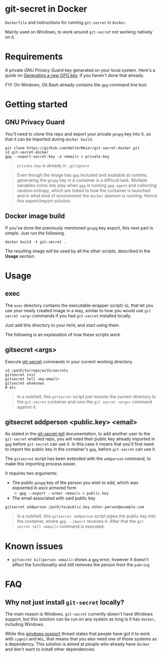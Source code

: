 # git-secret in Docker

`Dockerfile` and instructions for running `git-secret` in `docker`.

Mainly used on Windows, to work around `git-secret` not working natively on it.

# Requirements

A private _GNU Privacy Guard_ key generated on your local system. 
Here's a guide on [Generating a new GPG key](https://help.github.com/articles/generating-a-new-gpg-key/),
if you haven't done that already.

_FYI:_ On Windows, Git Bash already contains the `gpg` command line tool.

# Getting started

## GNU Privacy Guard

You'll need to clone this repo and export your private `gnupg` key into it,
so that it can be imported during `docker build`.

```shell
git clone https://github.com/WalterMeier/git-secret-docker.git
cd git-secret-docker
gpg --export-secret-key -a <email> > private.key
```

> `private.key` is already in `.gitignore`

> Even though the image has `gpg` included and available at runtime,
generating the `gnupg` key in a container is a difficult task.
Multiple variables come into play when
`gpg` is running `gpg-agent` and collecting random entropy,
which are linked to how the container is launched
and in what kind of environment the `docker` daemon is running.
Hence this export/import solution.

## Docker image build

If you've done the previously mentioned `gnupg` key export,
this next part is simple.
Just run the following.

```shell
docker build -t git-secret .
```

The resulting image will be used by all the other scripts, described in the **Usage** section.

# Usage

## exec

The `exec` directory contains the executable wrapper script(-s),
that let you use your newly created image in a way, similar to
how you would use `git secret <arg>` commands
if you had `git-secret` installed locally.

Just add this directory to your `PATH`, and start using them.

The following is an explanation of how these scripts work.

## gitsecret &lt;args&gt;

Execute [git-secret](http://git-secret.io/) commands in your current working directory.
```
cd /path/to/repo/with/secrets
gitsecret init
gitsecret tell <my-email>
gitsecret whoknows
# etc
```
> In a nutshell, this `gitsecret` script just mounts the current directory
to the `git-secret` container and runs the `git secret <args>` command
against it.

## gitsecret addperson &lt;public.key&gt; &lt;email&gt;

As stated in the [git-secret-tell](http://git-secret.io/git-secret-tell) documentation,
to add another user to the `git-secret` enabled repo, you will need
their public key already imported in `gpg` before `git-secret` can use it.
In this case it means that you'll first need to import the public key in the
container's `gpg`, before `git-secret` can use it.

The `gitsecret` script has been extended with the `addperson` command,
to make this importing process easier.

It requires two arguments:
* The public `gnupg` key of the person you wish to add,
which was expoerted in ascii armored form
    * `gpg --export --armor <email> > public.key`
* The email associated with said public key

```shell
gitsecret addperson /path/to/public.key other.person@example.com
```
> In a nutshell, this `gitsecret addperson` script pipes the public key
into the container, where `gpg --import` receives it. After that the 
`git secret tell <email>` command is executed.

# Known issues
* `gitsecret killperson <email>` shows a `gpg` error,
however it doesn't affect the functionality and still removes the
person from the `pubring`

# FAQ
## Why not just install `git-secret` locally?
The main reason is Windows. 
`git-secret` currently doesn't have Windows support, but this solution 
can be run on any system as long is it has `docker`, including Windows.

While this [windows support](https://github.com/sobolevn/git-secret/issues/40)
thread states that people have got it to work with `cygwin` and `WSL`,
that means that you also need one of those systems as a dependency.
This solution is aimed at people who already have `docker` and
don't want to install other dependencies.
